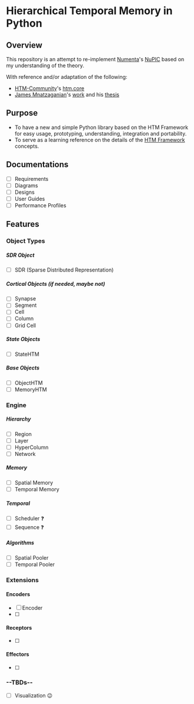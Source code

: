
# Hierarchical Temporal Memory in Python
## Overview
This repository is an attempt to re-implement [Numenta](https://numenta.com/)'s [NuPIC](https://github.com/numenta/nupic.core) based on my understanding of the theory.

With reference and/or adaptation of the following:
* [HTM-Community](https://numenta.org/)'s [htm.core](https://github.com/htm-community/htm.core)
* [James Mnatzaganian](https://techtorials.me/)'s [work](https://github.com/tehtechguy/mHTM) and his [thesis](https://scholarworks.rit.edu/theses/9012/)

## Purpose
* To have a new and simple Python library based on the HTM Framework for easy usage, prototyping,  understanding, integration and portability.
* To serve as a learning reference on the details of the [HTM Framework](https://numenta.com/blog/2019/01/16/the-thousand-brains-theory-of-intelligence/) concepts.

## Documentations
- [ ] Requirements
- [ ] Diagrams
- [ ] Designs
- [ ] User Guides
- [ ] Performance Profiles

## Features

### Object Types

##### SDR Object
- [ ] SDR (Sparse Distributed Representation)
##### Cortical Objects (if needed, maybe not)
- [ ] Synapse
- [ ] Segment
- [ ] Cell
- [ ] Column
- [ ] Grid Cell
##### State Objects
- [ ] StateHTM
##### Base Objects
- [ ] ObjectHTM
- [ ] MemoryHTM

### Engine

##### Hierarchy
- [ ] Region
- [ ] Layer
- [ ] HyperColumn
- [ ] Network
##### Memory
- [ ] Spatial Memory
- [ ] Temporal Memory
##### Temporal
- [ ] Scheduler :question:
- [ ] Sequence :question:
##### Algorithms
- [ ] Spatial Pooler
- [ ] Temporal Pooler

### Extensions

#### Encoders
- [ ] Encoder
- [ ]
#### Receptors
- [ ]
#### Effectors
- [ ]

### --TBDs--
- [ ] Visualization :wink:

